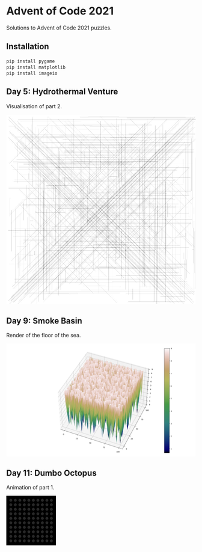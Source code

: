 # Advent of Code 2021
Solutions to Advent of Code 2021 puzzles.

## Installation
```commandline
pip install pygame
pip install matplotlib
pip install imageio
```
## Day 5: Hydrothermal Venture
Visualisation of part 2.

![Day 5, part 2](./05-hydrothermal-venture/screenshots/day5_2.jpg)

## Day 9: Smoke Basin
Render of the floor of the sea.

![Day 9](./09-smoke-basin/aoc9.png)

## Day 11: Dumbo Octopus
Animation of part 1.

![Day 11, part 1](./11-dumbo-octopus/screenshots/day11.gif)
